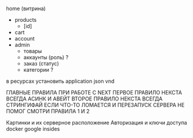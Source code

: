 home (витрина)

-   products
    -   [id]
-   cart
-   account
-   admin
    -   товары
    -   аккаунты (роль) ?
    -   заказ (статус)
    -   категории ?

в ресурсах установить application json vnd

ГЛАВНЫЕ ПРАВИЛА ПРИ РАБОТЕ С NEXT
ПЕРВОЕ ПРАВИЛО НЕКСТА ВСЕГДА АСИНК И АВЕЙТ
ВТОРОЕ ПРАВИЛО НЕКСТА ВСЕГДА СТРИНГИФАЙ
ЕСЛИ ЧТО-ТО ЛОМАЕТСЯ И ПЕРЕЗАПУСК СЕРВЕРА НЕ ПОМОГ СМОТРИ ПРАВИЛА 1 И 2

Картинки и их серверное расположение
Авторизация и ключи доступа
docker google insides
